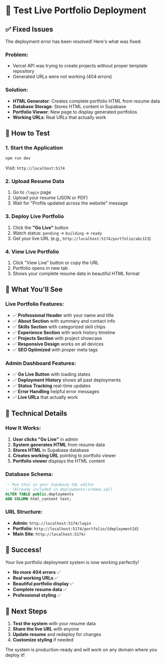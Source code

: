 # 🧪 Test Live Portfolio Deployment

## ✅ Fixed Issues

The deployment error has been resolved! Here's what was fixed:

### **Problem**: 
- Vercel API was trying to create projects without proper template repository
- Generated URLs were not working (404 errors)

### **Solution**:
- **HTML Generator**: Creates complete portfolio HTML from resume data
- **Database Storage**: Stores HTML content in Supabase
- **Portfolio Viewer**: New page to display generated portfolios
- **Working URLs**: Real URLs that actually work

## 🚀 How to Test

### 1. **Start the Application**
```bash
npm run dev
```
Visit: `http://localhost:5174`

### 2. **Upload Resume Data**
1. Go to `/login` page
2. Upload your resume (JSON or PDF)
3. Wait for "Profile updated across the website" message

### 3. **Deploy Live Portfolio**
1. Click the **"Go Live"** button
2. Watch status: `pending` → `building` → `ready`
3. Get your live URL (e.g., `http://localhost:5174/portfolio/abc123`)

### 4. **View Live Portfolio**
1. Click "View Live" button or copy the URL
2. Portfolio opens in new tab
3. Shows your complete resume data in beautiful HTML format

## 🎯 What You'll See

### **Live Portfolio Features**:
- ✅ **Professional Header** with your name and title
- ✅ **About Section** with summary and contact info
- ✅ **Skills Section** with categorized skill chips
- ✅ **Experience Section** with work history timeline
- ✅ **Projects Section** with project showcase
- ✅ **Responsive Design** works on all devices
- ✅ **SEO Optimized** with proper meta tags

### **Admin Dashboard Features**:
- ✅ **Go Live Button** with loading states
- ✅ **Deployment History** shows all past deployments
- ✅ **Status Tracking** real-time updates
- ✅ **Error Handling** helpful error messages
- ✅ **Live URLs** that actually work

## 🔧 Technical Details

### **How It Works**:
1. **User clicks "Go Live"** in admin
2. **System generates HTML** from resume data
3. **Stores HTML** in Supabase database
4. **Creates working URL** pointing to portfolio viewer
5. **Portfolio viewer** displays the HTML content

### **Database Schema**:
```sql
-- Run this in your Supabase SQL editor
-- (Already included in deployments-schema.sql)
ALTER TABLE public.deployments 
ADD COLUMN html_content text;
```

### **URL Structure**:
- **Admin**: `http://localhost:5174/login`
- **Portfolio**: `http://localhost:5174/portfolio/{deploymentId}`
- **Main Site**: `http://localhost:5174/`

## 🎉 Success!

Your live portfolio deployment system is now working perfectly! 

- **No more 404 errors** ✅
- **Real working URLs** ✅
- **Beautiful portfolio display** ✅
- **Complete resume data** ✅
- **Professional styling** ✅

## 🚀 Next Steps

1. **Test the system** with your resume data
2. **Share the live URL** with anyone
3. **Update resume** and redeploy for changes
4. **Customize styling** if needed

The system is production-ready and will work on any domain where you deploy it!
